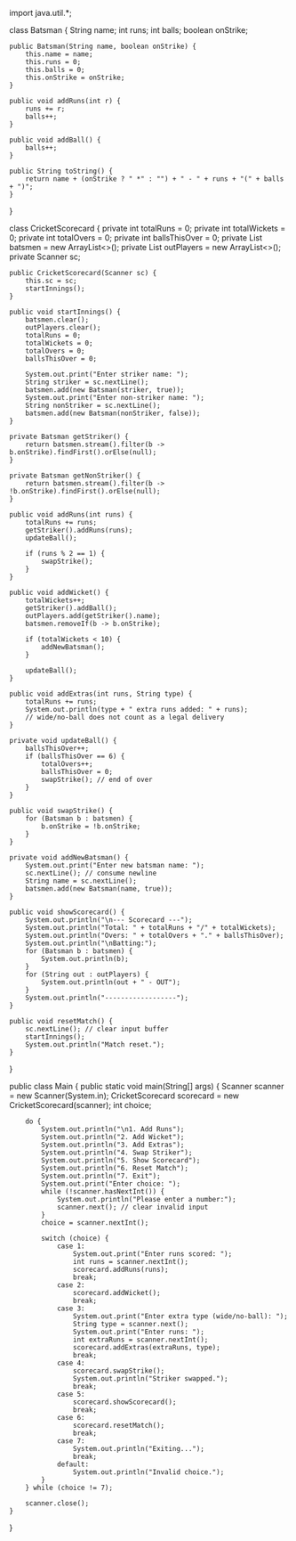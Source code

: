 import java.util.*;

class Batsman {
    String name;
    int runs;
    int balls;
    boolean onStrike;

    public Batsman(String name, boolean onStrike) {
        this.name = name;
        this.runs = 0;
        this.balls = 0;
        this.onStrike = onStrike;
    }

    public void addRuns(int r) {
        runs += r;
        balls++;
    }

    public void addBall() {
        balls++;
    }

    public String toString() {
        return name + (onStrike ? " *" : "") + " - " + runs + "(" + balls + ")";
    }
}

class CricketScorecard {
    private int totalRuns = 0;
    private int totalWickets = 0;
    private int totalOvers = 0;
    private int ballsThisOver = 0;
    private List<Batsman> batsmen = new ArrayList<>();
    private List<String> outPlayers = new ArrayList<>();
    private Scanner sc;

    public CricketScorecard(Scanner sc) {
        this.sc = sc;
        startInnings();
    }

    public void startInnings() {
        batsmen.clear();
        outPlayers.clear();
        totalRuns = 0;
        totalWickets = 0;
        totalOvers = 0;
        ballsThisOver = 0;

        System.out.print("Enter striker name: ");
        String striker = sc.nextLine();
        batsmen.add(new Batsman(striker, true));
        System.out.print("Enter non-striker name: ");
        String nonStriker = sc.nextLine();
        batsmen.add(new Batsman(nonStriker, false));
    }

    private Batsman getStriker() {
        return batsmen.stream().filter(b -> b.onStrike).findFirst().orElse(null);
    }

    private Batsman getNonStriker() {
        return batsmen.stream().filter(b -> !b.onStrike).findFirst().orElse(null);
    }

    public void addRuns(int runs) {
        totalRuns += runs;
        getStriker().addRuns(runs);
        updateBall();

        if (runs % 2 == 1) {
            swapStrike();
        }
    }

    public void addWicket() {
        totalWickets++;
        getStriker().addBall();
        outPlayers.add(getStriker().name);
        batsmen.removeIf(b -> b.onStrike);

        if (totalWickets < 10) {
            addNewBatsman();
        }

        updateBall();
    }

    public void addExtras(int runs, String type) {
        totalRuns += runs;
        System.out.println(type + " extra runs added: " + runs);
        // wide/no-ball does not count as a legal delivery
    }

    private void updateBall() {
        ballsThisOver++;
        if (ballsThisOver == 6) {
            totalOvers++;
            ballsThisOver = 0;
            swapStrike(); // end of over
        }
    }

    public void swapStrike() {
        for (Batsman b : batsmen) {
            b.onStrike = !b.onStrike;
        }
    }

    private void addNewBatsman() {
        System.out.print("Enter new batsman name: ");
        sc.nextLine(); // consume newline
        String name = sc.nextLine();
        batsmen.add(new Batsman(name, true));
    }

    public void showScorecard() {
        System.out.println("\n--- Scorecard ---");
        System.out.println("Total: " + totalRuns + "/" + totalWickets);
        System.out.println("Overs: " + totalOvers + "." + ballsThisOver);
        System.out.println("\nBatting:");
        for (Batsman b : batsmen) {
            System.out.println(b);
        }
        for (String out : outPlayers) {
            System.out.println(out + " - OUT");
        }
        System.out.println("------------------");
    }

    public void resetMatch() {
        sc.nextLine(); // clear input buffer
        startInnings();
        System.out.println("Match reset.");
    }
}

public class Main {
    public static void main(String[] args) {
        Scanner scanner = new Scanner(System.in);
        CricketScorecard scorecard = new CricketScorecard(scanner);
        int choice;

        do {
            System.out.println("\n1. Add Runs");
            System.out.println("2. Add Wicket");
            System.out.println("3. Add Extras");
            System.out.println("4. Swap Striker");
            System.out.println("5. Show Scorecard");
            System.out.println("6. Reset Match");
            System.out.println("7. Exit");
            System.out.print("Enter choice: ");
            while (!scanner.hasNextInt()) {
                System.out.println("Please enter a number:");
                scanner.next(); // clear invalid input
            }
            choice = scanner.nextInt();

            switch (choice) {
                case 1:
                    System.out.print("Enter runs scored: ");
                    int runs = scanner.nextInt();
                    scorecard.addRuns(runs);
                    break;
                case 2:
                    scorecard.addWicket();
                    break;
                case 3:
                    System.out.print("Enter extra type (wide/no-ball): ");
                    String type = scanner.next();
                    System.out.print("Enter runs: ");
                    int extraRuns = scanner.nextInt();
                    scorecard.addExtras(extraRuns, type);
                    break;
                case 4:
                    scorecard.swapStrike();
                    System.out.println("Striker swapped.");
                    break;
                case 5:
                    scorecard.showScorecard();
                    break;
                case 6:
                    scorecard.resetMatch();
                    break;
                case 7:
                    System.out.println("Exiting...");
                    break;
                default:
                    System.out.println("Invalid choice.");
            }
        } while (choice != 7);

        scanner.close();
    }
}
